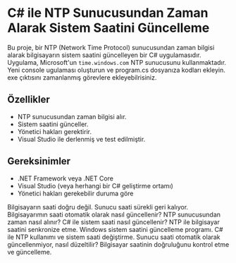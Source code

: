 # C# ile NTP Sunucusundan Zaman Alarak Sistem Saatini Güncelleme

Bu proje, bir NTP (Network Time Protocol) sunucusundan zaman bilgisi alarak bilgisayarın sistem saatini güncelleyen bir C# uygulamasıdır. Uygulama, Microsoft'un `time.windows.com` NTP sunucusunu kullanmaktadır.
Yeni console ugulaması oluşturun ve program.cs dosyanıza kodları ekleyin. exe çıktısını zamanlanmış görevlere ekleyebilrisiniz.

## Özellikler

- NTP sunucusundan zaman bilgisi alır.
- Sistem saatini günceller.
- Yönetici hakları gerektirir.
- Visual Studio ile derlenmiş ve test edilmiştir.

## Gereksinimler

- .NET Framework veya .NET Core
- Visual Studio (veya herhangi bir C# geliştirme ortamı)
- Yönetici hakları gerekebilir duruma göre


Bilgisayarın saati doğru değil.
Sunucu saati sürekli geri kalıyor.
Bilgisayarımın saati otomatik olarak nasıl güncellenir?
NTP sunucusundan zaman nasıl alınır?
C# ile sistem saati nasıl güncellenir?
NTP ile bilgisayar saatini senkronize etme.
Windows sistem saatini güncelleme programı.
C# ile NTP kullanımı ve sistem saati değiştirme.
Sunucu saati otomatik olarak güncellenmiyor, nasıl düzeltilir?
Bilgisayar saatinin doğruluğunu kontrol etme ve güncelleme.
